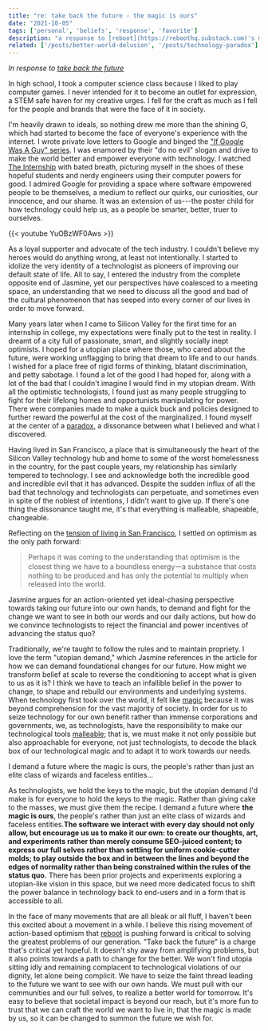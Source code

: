 ```yaml
---
title: "re: take back the future - the magic is ours"
date: "2021-10-05"
tags: ['personal', 'beliefs', 'response', 'favorite']
description: "a response to [reboot](https://reboothq.substack.com)'s manifesto on techno-optimism"
related: ['/posts/better-world-delusion', '/posts/technology-paradox']
---
```

*In response to* *[take back the future](https://reboothq.substack.com/p/manifesto)*

In high school, I took a computer science class because I liked to play computer games. I never intended for it to become an outlet for expression, a STEM safe haven for my creative urges. I fell for the craft as much as I fell for the people and brands that were the face of it in society.

I'm heavily drawn to ideals, so nothing drew me more than the shining G, which had started to become the face of everyone's experience with the internet. I wrote private love letters to Google and binged the ["If Google Was A Guy" series](https://www.youtube.com/watch?v=YuOBzWF0Aws). I was enamored by their "do no evil" slogan and drive to make the world better and empower everyone with technology. I watched [The Internship](https://www.imdb.com/title/tt2234155/) with bated breath, picturing myself in the shoes of these hopeful students and nerdy engineers using their computer powers for good. I admired Google for providing a space where software empowered people to be themselves, a medium to reflect our quirks, our curiosities, our innocence, and our shame. It was an extension of us---the poster child for how technology could help us, as a people be smarter, better, truer to ourselves.

{{< youtube YuOBzWF0Aws >}}

As a loyal supporter and advocate of the tech industry. I couldn't believe my heroes would do anything wrong, at least not intentionally. I started to idolize the very identity of a technologist as pioneers of improving our default state of life. All to say, I entered the industry from the complete opposite end of Jasmine, yet our perspectives have coalesced to a meeting space, an understanding that we need to discuss all the good and bad of the cultural phenomenon that has seeped into every corner of our lives in order to move forward.

Many years later when I came to Silicon Valley for the first time for an internship in college, my expectations were finally put to the test in reality. I dreamt of a city full of passionate, smart, and slightly socially inept optimists. I hoped for a utopian place where those, who cared about the future, were working unflagging to bring that dream to life and to our hands. I wished for a place free of rigid forms of thinking, blatant discrimination, and petty sabotage. I found a lot of the good I had hoped for, along with a lot of the bad that I couldn't imagine I would find in my utopian dream. With all the optimistic technologists, I found just as many people struggling to fight for their lifelong homes and opportunists manipulating for power. There were companies made to make a quick buck and policies designed to further reward the powerful at the cost of the marginalized. I found myself at the center of a [paradox](/posts/technology-paradox), a dissonance between what I believed and what I discovered.

Having lived in San Francisco, a place that is simultaneously the heart of the Silicon Valley technology hub and home to some of the worst homelessness in the country, for the past couple years, my relationship has similarly tempered to technology. I see and acknowledge both the incredible good and incredible evil that it has advanced. Despite the sudden influx of all the bad that technology and technologists can perpetuate, and sometimes even in spite of the noblest of intentions, I didn't want to give up. If there's one thing the dissonance taught me, it's that everything is malleable, shapeable, changeable.

Reflecting on the [tension of living in San Francisco](/posts/better-world-delusion/), I settled on optimism as the only path forward:

> Perhaps it was coming to the understanding that optimism is the closest thing we have to a boundless energyーa substance that costs nothing to be produced and has only the potential to multiply when released into the world.

Jasmine argues for an action-oriented yet ideal-chasing perspective towards taking our future into our own hands, to demand and fight for the change we want to see in both our words and our daily actions, but how do we convince technologists to reject the financial and power incentives of advancing the status quo?

Traditionally, we're taught to follow the rules and to maintain propriety. I love the term "utopian demand," which Jasmine references in the article for how we can demand foundational changes for our future. How might we transform belief at scale to reverse the conditioning to accept what is given to us as it is? I think we have to teach an infallible belief in the power to change, to shape and rebuild our environments and underlying systems. When technology first took over the world, it felt like [magic](https://www.theatlantic.com/technology/archive/2021/06/the-internet-is-a-collective-hallucination/619320/) because it was beyond comprehension for the vast majority of society. In order for us to seize technology for our own benefit rather than immense corporations and governments, we, as technologists, have the responsibility to make our technological tools [malleable](https://malleable.systems/); that is, we must make it not only possible but also approachable for everyone, not just technologists, to decode the black box of our technological magic and to adapt it to work towards our needs.

<span class="pullquote">
I demand a future where the magic is ours, the people's rather than just an elite class of wizards and faceless entities...</span>

As technologists, we hold the keys to the magic, but the utopian demand I'd make is for everyone to hold the keys to the magic. Rather than giving cake to the masses, we must give them the recipe. I demand a future where **the magic is ours**, the people's rather than just an elite class of wizards and faceless entities.**The software we interact with every day should not only allow, but encourage us us to make it our own: to create our thoughts, art, and experiments rather than merely consume SEO-juiced content; to express our full selves rather than settling for uniform cookie-cutter molds; to play outside the box and in between the lines and beyond the edges of normality rather than being constrained within the rules of the status quo.** There has been prior projects and experiments exploring a utopian-like vision in this space, but we need more dedicated focus to shift the power balance in technology back to end-users and in a form that is accessible to all.

In the face of many movements that are all bleak or all fluff, I haven't been this excited about a movement in a while. I believe this rising movement of action-based optimism that [reboot](http://reboothq.substack.com) is pushing forward is critical to solving the greatest problems of our generation. "Take back the future" is a charge that's critical yet hopeful. It doesn't shy away from amplifying problems, but it also points towards a path to change for the better. We won't find utopia sitting idly and remaining complacent to technological violations of our dignity, let alone being complicit. We have to seize the faint thread leading to the future we want to see with our own hands. We must pull with our communities and our full selves, to realize a better world for tomorrow. It's easy to believe that societal impact is beyond our reach, but it's more fun to trust that we can craft the world we want to live in, that the magic is made by us, so it can be changed to summon the future we wish for.
